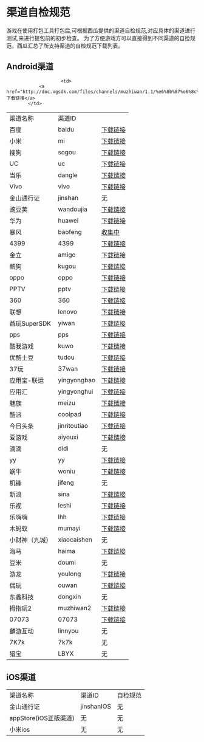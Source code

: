 # 渠道自检规范



游戏在使用打包工具打包后,可根据西瓜提供的渠道自检规范,对应具体的渠道进行测试,来进行提包前的初步检查。
为了方便游戏方可以直接得到不同渠道的自检规范，西瓜汇总了所支持渠道的自检规范下载列表。


## Android渠道

<table id="top1" >
<tr>
<td>
				渠道名称
			</td>

<td>
				渠道ID
			</td>
			<!--
<td>
				在线查看
			</td>

			-->
			<td>
						自检规范
						</td>
</tr>
<tr>
<td>
				安智
			</td>
<td>
				anzhi
			</td>
			<!--
<td>
						<a href="./self_checking/ananzhi.html" target="_blank">点击查看</a>	</td>
			</td>

			-->
<td>
				<a href="http://doc.xgsdk.com/files/channels/anzhi/2.0/asnzhi3.5/用户中心测试用例3.5.xls">下载链接</a>
			</td>
</tr>
<tr>
<td>
				拇指玩
			</td>
<td>
				mzw
			</td>

<!--
			<td>
			<a href="./self_checking/muzhiwan.html" target="_blank">点击查看</a>
						</td>

	-->			
						<td>
				<a href="http://doc.xgsdk.com/files/channels/muzhiwan/1.1/%e6%8b%87%e6%8c%87%e7%8e%a9Android%e6%b8%b8%e6%88%8f%e6%b5%8b%e8%af%95%e7%94%a8%e4%be%8b.xls">下载链接</a>
			</td>
</tr>
<tr>
<td>
				百度
			</td>
<td>
				baidu
			</td>
			<!--
			<td>
			<a href="./self_checking/baidu.html" target="_blank">点击查看</a>
						</td>  
						-->
<td>
				<a href="http://doc.xgsdk.com/files/channels/baidu/2.0/v3.3.1/百度移动游戏网游自测文档.xlsx">下载链接</a>
			</td>


</tr>
<tr>
<td>
				小米
			</td>
<td>
				mi
			</td>
			<!--
			<td>
			<a href="./self_checking/xiaomi.html" target="_blank">点击查看</a>
						</td>
						-->
<td>
				<a href="http://doc.xgsdk.com/files/channels/mi/1.1/%d0%a1%c3%d7%c7%fe%b5%c0%d7%d4%bc%ec%b9%e6%b7%b6.xlsx">下载链接</a>
			</td>

</tr>
<tr>
<td>
				搜狗
			</td>
<td>
				sogou
			</td>
			<!--
			<td>
			<a href="./self_checking/sougou.html" target="_blank">点击查看</a>
						</td>
						-->
<td>
				<a href="http://doc.xgsdk.com/files/channels/sogou/2.0/1.4_2015_0818/搜狗手游SDK自测文档_V1.4.29.xlsx">下载链接</a>
			</td>

</tr>
<tr>
<td>
				UC
			</td>
<td>
				uc
			</td>
			<!--
			<td>
			<a href="./self_checking/uc.html" target="_blank">点击查看</a>
						</td>
						-->
<td>
				<a href="http://doc.xgsdk.com/files/channels/uc/1.1.1/UcChecklist.xlsx">下载链接</a>
			</td>

</tr>
<tr>
<td>
				当乐
			</td>
<td>
				dangle
			</td>
			<!--
			<td>
			<a href="./self_checking/dangle.html" target="_blank">点击查看</a>
						</td>
						-->
<td>
				<a href="http://doc.xgsdk.com/files/channels/dangle/2.0/4.2/安卓平台SDK4.1测试点用例.xls">下载链接</a>
			</td>

</tr>
<tr>
<td>
				Vivo
			</td>
<td>
				vivo
			</td>
			<!--
			<td>
			<a href="./self_checking/vivo.html" target="_blank">点击查看</a>
						</td>
						-->
<td>
				<a href="http://doc.xgsdk.com/files/channels/vivo/2.0/账号2.5.4支付3.1.3/vivo平台联运支付3.1.2 SDK接入自检表.xlsx">下载链接</a>
			</td>

</tr>
<tr>
<td>
				金山通行证
			</td>
<td>
				jinshan
			</td>

<td>
				无
			</td>

</tr>
<tr>
<td>
				豌豆荚
			</td>
<td>
				wandoujia
			</td>
			<!--
			<td>
			<a href="./self_checking/wandoujia.html" target="_blank">点击查看</a>
						</td>
						-->
<td>
				<a href="http://doc.xgsdk.com/files/channels/wandoujia/2.0/4.0.4/豌豆荚联运游戏测试用例-CP版V3.0.xlsx">下载链接</a>
			</td>

</tr>
<tr>
<td>
				华为
			</td>
<td>
				huawei
			</td>
			<!--
			<td>
			<a href="./self_checking/huaweiChecklist1.6.3.53.html" target="_blank">点击查看</a>
						</td>
						-->
<td>
				<a href="http://doc.xgsdk.com/files/channels/huawei/2.0/v1.6.3.53/华为游戏中心SDK测试用例.xlsx" target="_parent">下载链接</a>
			</td>

</tr>
<tr>
<td>
				暴风
			</td>
<td>
				baofeng
			</td>
			<!--
			<td>
			<a href="#heading11">点击查看</a>
						</td>
				-->
<td>
				<a href="http://doc.xgsdk.com/files/channels/baofeng/1.1/BaofengChecklist.xlsx">收集中</a>
			</td>

</tr>
<tr>
<td>
				4399
			</td>
<td>
				4399
			</td>
			<!--
			<td>
			<a href="./self_checking/4399.html" target="_blank">点击查看</a>
						</td>
						-->
<td>
				<a href="http://doc.xgsdk.com/files/channels/4399/2.0/V2.4.0.6/4399平台联运游戏测试规范(供游戏方使用)_201509011.xlsx">下载链接</a>
			</td>

</tr>
<tr>
<td>
				金立
			</td>
<td>
				amigo
			</td>
			<!--
			<td>
			<a href="./self_checking/jinli.html" target="_blank">点击查看</a>
						</td>
						-->
<td>
				<a href="http://doc.xgsdk.com/files/channels/jingli/2.0/3.0.5.b/联运游戏自测用例2014-11-26.xls">下载链接</a>
			</td>

</tr>
<tr>
<td>
				酷狗
			</td>
<td>
				kugou
			</td>
			<!--
			<td>
			<a href="./self_checking/kugou.html" target="_blank">点击查看</a>
						</td>
						-->
<td>
				<a href="http://doc.xgsdk.com/files/channels/kugou/5.2.3/（5.1.0以上版本）游戏充值SDK上线前用例.xlsx">下载链接</a>
			</td>

</tr>
<tr>
<td>
				oppo
			</td>
<td>
				oppo
			</td>
			<!--
			<td>
			<a href="./self_checking/oppo.html" target="_blank">点击查看</a>
						</td>
						-->
<td>
				<a href="http://doc.xgsdk.com/files/channels/oppo/2.0/release_1.7.4_20150909/自测测试用例_20150831.xlsx" target="_parent">下载链接</a>
			</td>

</tr>
<tr>
<td>
				PPTV
			</td>
<td>
				pptv
			</td>
			<!--
			<td>
			<a href="./self_checking/PPTV.html" target="_blank">点击查看</a>
						</td>
						-->
<td>
				<a href="http://doc.xgsdk.com/files/channels/pptv/2.0/V4.4.06.150922/PPTV手游自测手册_V1.2.docx" target="_parent">下载链接</a>
			</td>

</tr>
<tr>
<td>
				360
			</td>
<td>
				360
			</td>
			<!--
			<td>
			<a href="#heading17">点击查看</a>
						</td>
						-->
<td>
				<a href="http://doc.xgsdk.com/files/channels/360/2.0/1.1.8/社交带支付SDK测试用例.xlsx">下载链接</a>
			</td>

</tr>
<tr>
<td>
				联想
			</td>
<td>
				lenovo
			</td>
			<!--
			<td>
			<a href="./self_checking/lenovo.html" target="_blank">点击查看</a>
						</td>
						-->
<td>
				<a href="http://doc.xgsdk.com/files/channels/lenovo/1.1/LenovChecklist-v2.3.xlsx">下载链接</a>
			</td>

</tr>
<tr>
<td>
				益玩SuperSDK
			</td>
<td>
				yiwan
			</td>
			<!--
			<td>
			<a href="./self_checking/yiwan.html" target="_blank">点击查看</a>
						</td>
						-->
<td>
				<a href="http://doc.xgsdk.com/files/channels/yiwan/2.0/2.1.1/益玩自测文档及APK.zip">下载链接</a>
			</td>

</tr>
<tr>
<td>
				pps
			</td>
<td>
				pps
			</td>
			<!--
			<td>
			<a href="#heading20">点击查看</a>
						</td>
						-->
<td>
				<a href="http://doc.xgsdk.com/files/channels/pps/2.0/3.8.0/SDK自测文档.docx">下载链接</a>
			</td>

</tr>
<tr>
<td>
				酷我游戏
			</td>
<td>
				kuwo
			</td>
			<!--
			<td>
			<a href="#heading21">点击查看</a>
						</td>
						-->
<td>
				<a href="http://doc.xgsdk.com/files/channels/kuwo/1.1/KuwoChecklist.xlsx">下载链接</a>
			</td>

</tr>
<tr>
<td>
				优酷土豆
			</td>
<td>
				tudou
			</td>
			<!--
			<td>
			<<a href="./self_checking/youku.html" target="_blank">点击查看</a>
						</td>
						-->
<td>
				<a href="http://doc.xgsdk.com/files/channels/tudou/1.1/优酷CP集成测试用例.xlsx">下载链接</a>
			</td>

</tr>
<tr>
<td>
				37玩
			</td>
<td>
				37wan
			</td>
			<!--
			<td>
			<a href="#heading23">点击查看</a>
						</td>
						-->
<td>
				<a href="http://doc.xgsdk.com/files/channels/37wan/1.1/37wanChecklist.xls">下载链接</a>
			</td>

</tr>
<tr>
<td>
				应用宝-联运
			</td>
<td>
				yingyongbao
			</td>
			<!--
			<td>
			<a href="#heading24">点击查看</a>
						</td>
						-->
<td>
				<a href="http://doc.xgsdk.com/files/channels/yingyongbao/1.1/自检规范 .xlsx">下载链接</a>
			</td>

</tr>
<tr>
<td>
				应用汇
			</td>
<td>
				yingyonghui
			</td>
			<!--
			<td>
			<a href="#heading25">点击查看</a>
						</td>
						-->
<td>
				<a href="http://doc.xgsdk.com/files/channels/yingyonghui/1.1/yyh-checklist.docx">下载链接</a>
			</td>

</tr>
<tr>
<td>
				魅族
			</td>
<td>
				meizu
			</td>
			<!--
			<td>
			<a href="./self_checking/meizu.html" target="_blank">点击查看</a>
						</td>
						-->
<td>
				<a href="http://doc.xgsdk.com/files/channels/meizu/1.1/MeizuChecklist.xlsx">下载链接</a>
			</td>

</tr>
<tr>
<td>
				酷派
			</td>
<td>
				coolpad
			</td>
			<!--
			<td>
			<a href="./self_checking/kupai.html" target="_blank">点击查看</a>
						</td>
						-->
<td>
				<a href="http://doc.xgsdk.com/files/channels/coolpad/1.1/酷派测试用例--基本功能.xlsx">下载链接</a>
			</td>

</tr>
<tr>
<td>
				今日头条
			</td>
<td>
				jinritoutiao
			</td>
						<!--
			<td>
			<a href="#heading28">点击查看</a>
						</td>
						-->
<td>
				<a href="http://doc.xgsdk.com/files/channels/jinritoutiao/1.1/自检规范 .xlsx">下载链接</a>
			</td>

</tr>
<tr>
<td>
				爱游戏
			</td>
<td>
				aiyouxi
			</td>
						<!--
			<td>
			<a href="#heading29">点击查看</a>
						</td>
						-->
<td>
				<a href="http://180.96.63.69/Documents/test_standard.html">下载链接</a>
			</td>

</tr>
<tr>
<td>
				滴滴
			</td>
<td>
				didi
			</td>
			<!--
<td>
				无
			</td>
			-->
			<td>
无
						</td>
</tr>
<tr>
<td>
				yy
			</td>
<td>
				yy
			</td>
						<!--
			<td>
			<a href="#heading30">点击查看</a>
						</td>
						-->
<td>
				<a href="http://doc.xgsdk.com/files/channels/yy/1.1/yy自检规范.xlsx" target="_blank">下载链接</a>
			</td>

</tr>
<tr>
<td>
				蜗牛
			</td>
<td>
				woniu
			</td>
						<!--
			<td>
			<a href="./self_checking/woniu.html" target="_blank">点击查看</a>
						</td>
						-->
<td>
				<a href="http://doc.xgsdk.com/files/channels/woniu/1.1/蜗牛自测文档.xlsx" target="_blank">下载链接</a>
			</td>

</tr>
<tr>
<td>
				机锋
			</td>
<td>
				jifeng
			</td>
						<!--
			<td>
无
						</td>
						-->
<td>
				无
			</td>

</tr>
<tr>
<td>
				新浪
			</td>
<td>
				sina
			</td>
						<!--
			<td>
			<a href="./self_checking/xinlang.html" target="_blank">点击查看</a>
						</td>
						-->
<td>
				<a href="http://doc.xgsdk.com/files/channels/sina/2.0/v1.3.0_212/联运接入测试表(0918).xlsx">下载链接</a>
			</td>

</tr>
<tr>
<td>
				乐视
			</td>
<td>
				leshi
			</td>
						<!--
			<td>
		<a href="./self_checking/leshi.html" target="_blank">点击查看</a>
						</td>
						-->
<td>
				<a href="http://doc.xgsdk.com/files/channels/leshi/1.1/乐视SDK测试用例 .xlsx">下载链接</a>
			</td>

</tr>
<tr>
<td>
				乐嗨嗨
			</td>
<td>
				lhh
			</td>
						<!--
			<td>
			<a href="./self_checking/lehaihai.html" target="_blank">点击查看</a>
						</td>
						-->
<td>
				<a href="http://doc.xgsdk.com/files/channels/lhh/1.1/%E4%B9%90%E5%97%A8%E5%97%A8SDK%E6%B5%8B%E8%AF%95%E7%94%A8%E4%BE%8B.xls">下载链接</a>
			</td>

</tr>
<tr>
<td>
				木蚂蚁
			</td>
<td>
				mumayi
			</td>
						<!--
			<td>
			<a href="#heading35">点击查看</a>
						</td>
						-->
<td>
				<a href="http://doc.xgsdk.com/files/channels/mumayi/1.3/木蚂蚁自测文档.zip">下载链接</a>
			</td>

</tr>
<tr>
<td>
				小财神（九城）
			</td>
<td>
				xiaocaishen
			</td>
			<!--
<td>
				无
			</td>
			-->
<td>
				无
			</td>
</tr>
<tr>
<td>
				海马
			</td>
<td>
				haima
			</td>
						<!--
			<td>
			<a href="./self_checking/haima.html" target="_blank">点击查看</a>
						</td>
						-->
<td>
				<a href="http://doc.xgsdk.com/files/channels/haima/1.1/海马测试用例.xlsx">下载链接</a>
			</td>

</a>
			</td>
</tr>
<tr>
<td>
				豆米
			</td>
<td>
				doumi
			</td>
			<!--
<td>
				无
			</td>
			-->
<td>
				无
			</td>
</tr>
<tr>
<td>
				游龙
			</td>
<td>
				youlong
			</td>
						<!--
			<td>
			<a href="./self_checking/youlong.html" target="_blank">点击查看</a>
						</td>
						-->
<td>
				<a target="_blank" href="http://doc.xgsdk.com/files/channels/youlong/1.3/SDK测试结果要求文档 - 试用版本.xls">下载链接</a>
			</td>

</tr>

<tr>
<td>偶玩</td>
<td>ouwan</td>
			<!--
<td>整理中</td>
-->
<td><a href="http://doc.xgsdk.com/files/channels/ouwan/1.3/ouwantest150729.xls">下载链接</a>
</td>
</tr>

<tr>
<td>东鑫科技</td>
<td>dongxin</td>
			<!--
<td>整理中</td>
-->
<td>无
</td>
</tr>

<tr>
<td>拇指玩2</td>
<td>muzhiwan2</td>
			<!--
<td>整理中</td>
-->
<td><a href="http://doc.xgsdk.com/files/channels/muzhiwan/2.0/第二套/2.0.4/拇指玩SDK2.0.3自测文档.xls">下载链接</a>
</td>
</tr>

<tr>
<td>07073</td>
<td>07073</td>
			<!--
<td>整理中</td>
-->
<td><a href="http://doc.xgsdk.com/files/channels/07073/2.0/4.1.0/游戏名：XXX-android平台SDK测试用例.xls">下载链接</a>
</td>
</tr>

<tr>
<td>麟游互动</td>
<td>linnyou</td>
			<!--
<td>整理中</td>
-->
<td>无
</td>
</tr>

<tr>
<td>7K7k</td>
<td>7k7k</td>
			<!--
<td>整理中</td>
-->
<td>无
</td>
</tr>

<tr>
<td>猎宝</td>
<td>LBYX</td>
			<!--
<td>整理中</td>
-->
<td>无
</td>
</tr>
</table>



## iOS渠道


<table id="top2">
<tr>
<td>
				渠道名称
			</td>
<td>
				渠道ID
			</td>


<td>
				自检规范
			</td>

</tr>

<tr>
<td>
				金山通行证
			</td>
<td>
				jinshanIOS
			</td>


<td>
				无
			</td>
</tr>


<tr>
<td>
				appStore(iOS正版渠道)
			</td>
<td>无
			</td>


<td>无
			</td>
</tr>

<tr>
<td>
				小米ios
			</td>
<td>无
			</td>


<td>无
			</td>
</tr>
</table>
